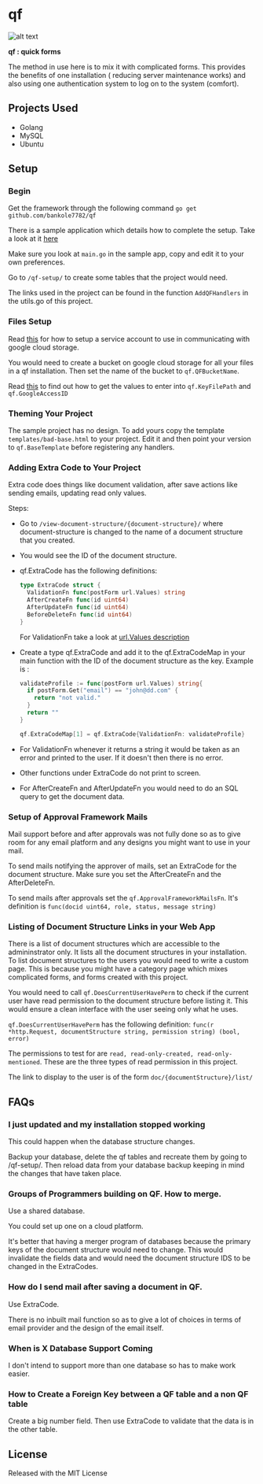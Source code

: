 # qf

![alt text](https://github.com/bankole7782/qf/raw/master/qf-logo.png "QF logo")

**qf : quick forms**

The method in use here is to mix it with complicated forms. This provides the
benefits of one installation ( reducing server maintenance works) and also using
one authentication system to log on to the system (comfort).


## Projects Used

* Golang
* MySQL
* Ubuntu


## Setup

### Begin

Get the framework through the following command
`go get github.com/bankole7782/qf`

There is a sample application which details how to complete the setup. Take a look at it [here](https://github.com/bankole7782/qf_example)

Make sure you look at `main.go` in the sample app, copy and edit it to your own preferences.

Go to `/qf-setup/` to create some tables that the project would need.

The links used in the project can be found in the function `AddQFHandlers` in the utils.go of this project.


### Files Setup

Read [this](https://cloud.google.com/docs/authentication/production) for how to setup a service account
to use in communicating with google cloud storage.

You would need to create a bucket on google cloud storage for all your files in a qf installation. Then
set the name of the bucket to `qf.QFBucketName`.

Read [this](https://godoc.org/cloud.google.com/go/storage#SignedURLOptions) to find out how to get the values
to enter into `qf.KeyFilePath` and `qf.GoogleAccessID`


### Theming Your Project

The sample project has no design. To add yours copy the template `templates/bad-base.html` to your project.
Edit it and then point your version to `qf.BaseTemplate` before registering any handlers.



### Adding Extra Code to Your Project

Extra code does things like document validation, after save actions like sending emails, updating read only values.

Steps:

- Go to `/view-document-structure/{document-structure}/` where document-structure is changed to
  the name of a document structure that you created.

- You would see the ID of the document structure.

- qf.ExtraCode has the following definitions:
  ```go
  type ExtraCode struct {
    ValidationFn func(postForm url.Values) string
    AfterCreateFn func(id uint64)
    AfterUpdateFn func(id uint64)
    BeforeDeleteFn func(id uint64)
  }
  ```
  For ValidationFn take a look at [url.Values description](https://golang.org/pkg/net/url/#Values)

- Create a type qf.ExtraCode and add it to the qf.ExtraCodeMap in your main function with
the ID of the document structure as the key. Example is :

  ```go
  validateProfile := func(postForm url.Values) string{
    if postForm.Get("email") == "john@dd.com" {
      return "not valid."
    }
    return ""
  }

  qf.ExtraCodeMap[1] = qf.ExtraCode{ValidationFn: validateProfile}
  ```
- For ValidationFn whenever it returns a string it would be taken as an error and printed to the user.
If it doesn't then there is no error.

- Other functions under ExtraCode do not print to screen.

- For AfterCreateFn and AfterUpdateFn you would need to do an SQL query to get the document data.


### Setup of Approval Framework Mails

Mail support before and after approvals was not fully done so as to give room for any email platform
and any designs you might want to use in your mail.

To send mails notifying the approver of mails, set an ExtraCode for the document structure. Make sure you
set the AfterCreateFn and the AfterDeleteFn.

To send mails after approvals set the `qf.ApprovalFrameworkMailsFn`. It's definition is
`func(docid uint64, role, status, message string)`


### Listing of Document Structure Links in your Web App

There is a list of document structures which are accessible to the admininstrator only. It lists
all the document structures in your installation. To list document structures to the users
you would need to write a custom page. This is because you might have a category page which mixes
complicated forms, and forms created with this project.

You would need to call `qf.DoesCurrentUserHavePerm` to check if the current user have read permission
to the document structure before listing it. This would ensure a clean interface with the user
seeing only what he uses.

`qf.DoesCurrentUserHavePerm` has the following definition:
`func(r *http.Request, documentStructure string, permission string) (bool, error)`

The permissions to test for are `read, read-only-created, read-only-mentioned`. These are the three
types of read permission in this project.


The link to display to the user is of the form `doc/{documentStructure}/list/`



## FAQs

### I just updated and my installation stopped working

This could happen when the database structure changes.

Backup your database, delete the qf tables and recreate them by going to /qf-setup/. Then reload
data from your database backup keeping in mind the changes that have taken place.


### Groups of Programmers building on QF. How to merge.

Use a shared database.

You could set up one on a cloud platform.

It's better that having a merger program of databases because the primary keys of the document structure
would need to change. This would invalidate the fields data and would need the document structure IDS to be changed
in the ExtraCodes.


### How do I send mail after saving a document in QF.

Use ExtraCode.

There is no inbuilt mail function so as to give a lot of choices in terms of email provider
and the design of the email itself.


### When is X Database Support Coming

I don't intend to support more than one database so has to make work easier.


### How to Create a Foreign Key between a QF table and a non QF table

Create a big number field. Then use ExtraCode to validate that the data is in the other table.


## License

Released with the MIT License
